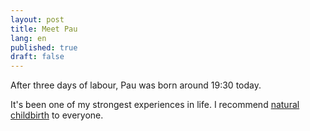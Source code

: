 ```yaml
---
layout: post
title: Meet Pau
lang: en
published: true
draft: false
---
```


After three days of labour, Pau was born around 19:30 today.

It's been one of my strongest experiences in life. I recommend [natural childbirth][] to everyone.

[natural childbirth]: http://en.wikipedia.org/wiki/Natural_childbirth